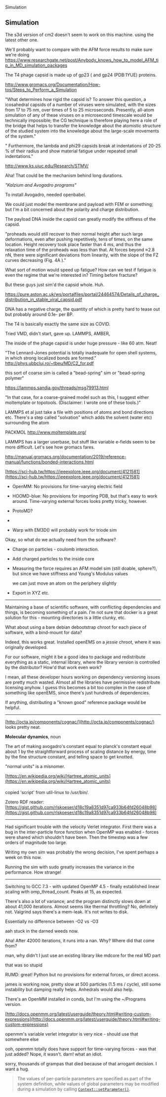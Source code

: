 Simulation

## Simulation

The s3d version of cm2 doesn't seem to work on this machine. using the latest other one.

We'll probably want to compare with the AFM force results to make sure we're doing 
https://www.researchgate.net/post/Anybody_knows_how_to_model_AFM_tip_in_MD_simulation_packages

The T4 phage capsid is made up of gp23 ( and gp24 (PDB:1YUE) proteins. 

http://www.gromacs.org/Documentation/How-tos/Steps_to_Perform_a_Simulation

"What determines how rigid the capsid is? To answer this question, a icosahedral capsids of a number of viruses were simulated, with the sizes from 17 to 75 nm, over times of 5 to 25 microseconds. Presently, all-atom simulation of any of these viruses on a microsecond timescale would be technically impossible; the CG technique is therefore playing here a role of the bridge that helps to transfer the knowledge about the atomistic structure of the studied system into the knowledge about the large-scale movements of the system."

" Furthermore, the lambda and phi29 capsids break at indentations of 20-25 % of their radius and show material fatigue under repeated small indentations."

http://www.ks.uiuc.edu/Research/STMV/

Aha! That could be the mechanism behind long durations. 

*"Kalzium and Avogadro programs"*

To install Avogadro, needed openbabel.

We could just model the membrane and payload with FEM or something; but I'm a bit concerned about the polarity and charge distribution.

The payload DNA inside the capsid can greatly modify the stiffness of the capsid.

"proheads would still recover to their normal height after such large deformations, even after pushing repetitively, tens of times, on the same location. Height recovery took place faster than 4 ms, and thus the relaxation time of the proheads was less than that. At forces beyond ≈2.8 nN, there were significant deviations from linearity, with the slope of the FZ curves decreasing (Fig. 4A )."

What sort of motion would speed up fatigue? How can we test if fatigue is even the regime that we're interested in? Timing before fracture?

But these guys just sim'd the capsid whole. Huh.

https://pure.aston.ac.uk/ws/portalfiles/portal/24464574/Details_of_charge_distribution_in_stable_viral_capsid.pdf

DNA has a negative charge, the quantity of which is pretty hard to tease out but probably around 0.1e- per BP.

The T4 is basically exactly the same size as COVID.

Tried VMD, didn't start, gave up. LAMMPS, AMBER, 

The inside of the phage capsid is under huge pressure - like 60 atm. Neat!

"The Lennard-Jones potential is totally inadequate for open shell systems,
in which strong localized bonds are formed."
http://phys.ubbcluj.ro/~tbeu/MD/C2_for.pdf

this sort of coarse sim is called a "bead-spring" sim or "bead-spring polymer"

https://lammps.sandia.gov/threads/msg79913.html

"In that case, for a coarse-grained model such as this, I suggest
either moltemplate or topotools.  (Disclaimer: I wrote one of these
tools.)"

LAMMPS et al just take a file with positions of atoms and bond directions etc. There's a step called "solvation" which adds the solvent (water etc) surrounding the atom

PACKMOL
http://www.moltemplate.org/

LAMMPS has a larger userbase, but stuff like variable e-fields seem to be more difficult. Let's see how gromacs fares.

http://manual.gromacs.org/documentation/2019/reference-manual/functions/bonded-interactions.html

[https://sci-hub.tw/https://ieeexplore.ieee.org/document/4121581](https://sci-hub.tw/https://ieeexplore.ieee.org/document/4121581)

- OpenMM: No provisions for time-varying electric field

- HOOMD-blue: No provisions for importing PDB, but that's easy to work around. Time-varying external forces looks pretty tricky, however.

- ProtoMD?

- 

- Warp with EM3D() will probably work for triode sim

Okay, so what do we actually need from the software?

- Charge on particles - coulomb interaction.

- Add charged particles to the inside core

- Measuring the force requires an AFM model sim (still doable, sphere?), but since we have stiffness and Young's Modulus values
  
  we can just move an atom on the periphery slightly 

- Export in XYZ etc.

---

Maintaining a base of scientific software, with conflicting dependencies and things, is becoming something of a pain. I'm not sure that docker is a great solution for this - mounting directories is a little clunky, etc. 

What about using a bare debian debootstrap chroot for each piece of software, with a bind-mount for data?

Indeed, this works great. Installed openEMS on a *jessie* chroot, where it was originally developed.

For our software, might it be a good idea to package and redistribute everything as a static, internal library, where the library version is controlled by the distributor? How'd that work even work?

I mean, all these developer hours working on dependency versioning issues are pretty much wasted. Almost all the libraries have permissive redistribute licensing anyhow. I guess this becomes a bit too complex in the case of something like openEMS, since there's just hundreds of dependencies.

If anything, distributing a "known good" reference package would be helpful.

-----

[http://octa.jp/components/cognac/](http://octa.jp/components/cognac/) looks pretty neat.

**Molecular dynamics**, noun

The art of making avogadro's constant equal to planck's constant equal about 1 by the straightforward process of scaling distance by energy, time by the fine structure constant, and telling space to get knotted.

"normal units" is a misnomer.

[https://en.wikipedia.org/wiki/Hartree_atomic_units](https://en.wikipedia.org/wiki/Hartree_atomic_units)

#### 

copied 'script' from util-linux to /usr/bin/.

Zotero RDF reader: [https://gist.github.com/rlskoeser/d18c19a8351d97ca933b64fd26048b98](https://gist.github.com/rlskoeser/d18c19a8351d97ca933b64fd26048b98)

----

Had significant trouble with the velocity Verlet integrator. First there was a bug in the inter-particle force function when OpenMP was enabled - forces were shared which shouldn't have been. Then the timestep was a few orders of magnitude too large.

Writing my own sim was probably the wrong decision, I've spent perhaps a week on this now.

Running the sim with sudo greatly increases the variance in the performance. How strange!

-----

Switching to GCC 7.3 - with updated OpenMP 4.5 - finally established linear scaling with omp_thread_count. Peaks at 15, as expected.

There's also a lot of variance; and the program distinctly slows down at about 41,000 iterations. Almost seems like thermal throttling? No, definitely not. Valgrind says there's a mem-leak. It's not writes to disk.

Essentially no difference between -O2 vs -O3 

aah stuck in the darned weeds now.

Aha! After 42000 iterations, it runs into a nan. Why? Where did that come from?

man, why didn't I just use an existing library like mdcore for the real MD part

that was so stupid

RUMD: great! Python  but no provisions for external forces, or direct access.

james is working now, pretty slow at 500 particles (1.5 ms / cycle), still some instability but damping really helps. Anhedrals would also help.

There's an OpenMM installed in conda, but I'm using the ~/Programs version.

[http://docs.openmm.org/latest/userguide/theory.html#writing-custom-expressions](http://docs.openmm.org/latest/userguide/theory.html#writing-custom-expressions)

openmm's variable verlet integrator is very nice -  should use that somewhere else

ooh, openmm totally does have support for time-varying forces - was that just added? Nope, it wasn't. darn! what an idiot.

sorry, thousands of grampas that died because of that arrogant decision. I want a hug.

>  The values of per-particle parameters are specified as part of the system definition, while values of global parameters may be modified during a simulation by calling [`Context::setParameter()`](http://docs.openmm.org/7.1.0/api-c++/generated/OpenMM.Context.html#_CPPv2N6OpenMM7Context12setParameterERKNSt6stringEd "OpenMM::Context::setParameter").


